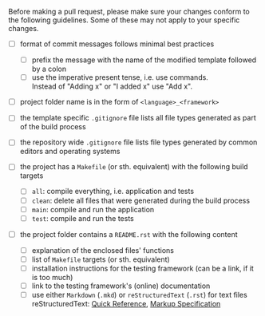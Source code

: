 Before making a pull request, please make sure your changes conform
to the following guidelines. Some of these may not apply to your
specific changes.

- [ ] format of commit messages follows minimal best practices
  - [ ] prefix the message with the name of the modified template followed by a colon
  - [ ] use the imperative present tense, i.e. use commands.  
   Instead of "Adding x" or "I added x" use "Add x".

- [ ] project folder name is in the form of `<language>_<framework>`

- [ ] the template specific `.gitignore` file lists all file types generated as part of the build process
- [ ] the repository wide `.gitignore` file lists file types generated by common editors and operating systems

- [ ] the project has a `Makefile` (or sth. equivalent) with the following build targets
  - [ ] `all`: compile everything, i.e. application and tests
  - [ ] `clean`: delete all files that were generated during the build process
  - [ ] `main`: compile and run the application
  - [ ] `test`: compile and run the tests

- [ ] the project folder contains a `README.rst` with the following content
  - [ ] explanation of the enclosed files' functions
  - [ ] list of `Makefile` targets (or sth. equivalent)
  - [ ] installation instructions for the testing framework (can be a link, if it is too much)
  - [ ] link to the testing framework's (online) documentation
  - [ ] use either `Markdown`  (`.mkd`) or `reStructuredText` (`.rst`) for text files  
   reStructuredText: [Quick Reference](http://docutils.sourceforge.net/docs/user/rst/quickref.html),
   [Markup Specification](http://docutils.sourceforge.net/docs/ref/rst/restructuredtext.html)
